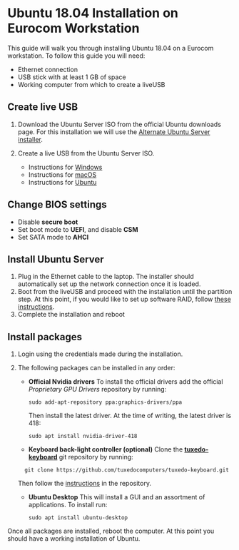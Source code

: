 # Ubuntu 18.04 Installation on Eurocom Workstation 

This guide will walk you through installing Ubuntu 18.04 on a Eurocom workstation. To follow this guide you will need:

* Ethernet connection
* USB stick with at least 1 GB of space
* Working computer from which to create a liveUSB 

## Create live USB

1. Download the Ubuntu Server ISO from the official Ubuntu downloads page. For this installation we will use the [Alternate Ubuntu Server installer](https://www.ubuntu.com/download/alternative-downloads#alternate-ubuntu-server-installer).

2. Create a live USB from the Ubuntu Server ISO.
	* Instructions for [Windows](https://tutorials.ubuntu.com/tutorial/tutorial-create-a-usb-stick-on-windows#0)
	* Instructions for [macOS](https://tutorials.ubuntu.com/tutorial/tutorial-create-a-usb-stick-on-macos#0)
	* Instructions for [Ubuntu](https://tutorials.ubuntu.com/tutorial/tutorial-create-a-usb-stick-on-ubuntu#0)

## Change BIOS settings

*  Disable **secure boot** 
*  Set boot mode to **UEFI**, and disable **CSM**
*  Set SATA mode to **AHCI**

## Install Ubuntu Server

1. Plug in the Ethernet cable to the laptop. The installer should automatically set up the network connection once it is loaded.
2. Boot from the liveUSB and proceed with the installation until the partition step. At this point, if you would like to set up software RAID, follow [these instructions](https://github.com/Kevin2kp/Eurocom-Documentation/blob/master/Set%20up%20software%20RAID%20on%20Eurocom%20workstation.md).
3. Complete the installation and reboot

## Install packages

1. Login using the credentials made during the installation.
2. The following packages can be installed in any order:

   * **Official Nvidia drivers**
   To install the official drivers add the official *Proprietary GPU Drivers* repository by running:
		~~~
		sudo add-apt-repository ppa:graphics-drivers/ppa
		~~~
		Then install the latest driver. At the time of writing, the latest driver is 418:
		~~~
		sudo apt install nvidia-driver-418
		~~~
		 

   * **Keyboard back-light controller (optional)**
   Clone the  **[tuxedo-keyboard](https://github.com/tuxedocomputers/tuxedo-keyboard)** git repository by running:
   	~~~
	  git clone https://github.com/tuxedocomputers/tuxedo-keyboard.git
  	~~~
	Then follow the [instructions](https://github.com/tuxedocomputers/tuxedo-keyboard#table-of-content) in the repository.
       
    *  **Ubuntu Desktop**
     This will install a GUI and an assortment of applications. To install run:
	     ~~~
	     sudo apt install ubuntu-desktop
	     ~~~
Once all packages are installed, reboot the computer. At this point you should have a working installation of Ubuntu.


	     
